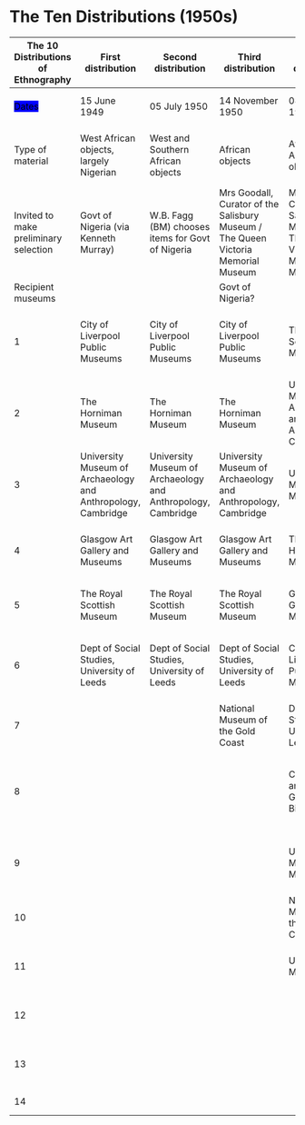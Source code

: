 # The Ten Distributions (1950s)



| The 10 Distributions of Ethnography               | First distribution                                           | Second distribution                                          | Third distribution                                                                | Fourth distribution                                                               | Fifth distribution                       | Sixth distribution                                           | Seventh distribution                                         | Eighth distribution                                          | Ninth distribution                                                                     | Tenth distribution                                                        |
| ------------------------------------------------- | ------------------------------------------------------------ | ------------------------------------------------------------ | --------------------------------------------------------------------------------- | --------------------------------------------------------------------------------- | ---------------------------------------- | ------------------------------------------------------------ | ------------------------------------------------------------ | ------------------------------------------------------------ | -------------------------------------------------------------------------------------- | ------------------------------------------------------------------------- |
| <mark style="background-color:blue;">Dates</mark> | 15 June 1949                                                 | 05 July 1950                                                 | 14 November 1950                                                                  | 08 February 1951                                                                  | 30 May 1951                              | 18 + 19 October 1951                                         | 24 + 25 January 1952                                         | 18 + 19 June 1953                                            | 11 February 1954                                                                       | 03 November 1954                                                          |
| Type of material                                  | West African objects, largely Nigerian                       | West and Southern African objects                            | African objects                                                                   | African and American objects                                                      | Oceanic, SE Asian and some European      | American objects, incl Peruvian pottery and textiles         | Objects from the 'Belgian Congo'                             | West and Southern African objects                            | Weapons                                                                                | Weapons and miscellaneous                                                 |
| Invited to make preliminary selection             | Govt of Nigeria (via Kenneth Murray)                         | W.B. Fagg (BM) chooses items for Govt of Nigeria             | Mrs Goodall, Curator of the Salisbury Museum / The Queen Victoria Memorial Museum | Mrs Goodall, Curator of the Salisbury Museum / The Queen Victoria Memorial Museum |                                          |                                                              |                                                              |                                                              | W.B. Fagg (BM) chooses items for Govt of Nigeria and National Museum of the Gold Coast |                                                                           |
| Recipient museums                                 |                                                              |                                                              | Govt of Nigeria?                                                                  |                                                                                   |                                          |                                                              |                                                              |                                                              |                                                                                        |                                                                           |
| 1                                                 | City of Liverpool Public Museums                             | City of Liverpool Public Museums                             | City of Liverpool Public Museums                                                  | The Royal Scottish Museums                                                        | The Royal Scottish Museums               | Pitt Rivers Museum, University of Oxford                     | University Museum of Archaeology and Anthropology, Cambridge | University Museum of Archaeology and Anthropology, Cambridge | New Zealand Museums                                                                    | London School of Economics                                                |
| 2                                                 | The Horniman Museum                                          | The Horniman Museum                                          | The Horniman Museum                                                               | University Museum of Archaeology and Anthropology, Cambridge                      | Pitt Rivers Museum, University of Oxford | University Museum of Archaeology and Anthropology, Cambridge | Pitt Rivers Museum, University of Oxford                     | Rhodes-Livingstone Museum, Zambia (via Bushnell, Camb.)      | The Horniman Museum                                                                    | University Museum of Archaeology and Anthropology, Cambridge              |
| 3                                                 | University Museum of Archaeology and Anthropology, Cambridge | University Museum of Archaeology and Anthropology, Cambridge | University Museum of Archaeology and Anthropology, Cambridge                      | University Museum, Manchester                                                     | City of Liverpool Public Museums         | City Museum and Art Gallery, Birmingham                      | Rhodes-Livingstone Museum, Zambia                            | The Royal Scottish Museum                                    | Dept. of Anthropology, UCL                                                             | City of Liverpool Public Museums                                          |
| 4                                                 | Glasgow Art Gallery and Museums                              | Glasgow Art Gallery and Museums                              | Glasgow Art Gallery and Museums                                                   | The Horniman Museum                                                               | City Museum and Art Gallery, Birmingham  | City of Liverpool Public Museums                             | The Royal Scottish Museum                                    | City Museum and Art Gallery, Birmingham                      | University Museum, Manchester                                                          | University Museum, Manchester                                             |
| 5                                                 | The Royal Scottish Museum                                    | The Royal Scottish Museum                                    | The Royal Scottish Museum                                                         | Glasgow Art Gallery and Museums                                                   | University Museum, Manchester            | The Royal Scottish Museum                                    | Glasgow Art Gallery and Museums                              | University Museum, Manchester                                | The Royal Scottish Museum                                                              | City Museum and Art Gallery, Birmingham                                   |
| 6                                                 | Dept of Social Studies, University of Leeds                  | Dept of Social Studies, University of Leeds                  | Dept of Social Studies, University of Leeds                                       | City of Liverpool Public Museums                                                  | Hancock Museum, Newcastle upon Tyne      | University Museum, Manchester                                | City of Liverpool Public Museums                             | The Horniman Museum                                          | University Museum of Archaeology and Anthropology, Cambridge                           | The Horniman Museum                                                       |
| 7                                                 |                                                              |                                                              | National Museum of the Gold Coast                                                 | Dept of Social Studies, University of Leeds                                       | The Horniman Museum                      | Dept. of Anthropology, UCL                                   | City Museum and Art Gallery, Birmingham                      | Dept. of Anthropology, UCL                                   | City Museum and Art Gallery, Birmingham                                                | Dept. of Anthropology, UCL                                                |
| 8                                                 |                                                              |                                                              |                                                                                   | City Museum and Art Gallery, Birmingham                                           | National Museum of the Gold Coast        | Glasgow Art Gallery and Museums                              | Dept. of Anthropology, UCL                                   | Hancock Museum, Newcastle upon Tyne                          | City of Liverpool Public Museums                                                       | (Feb 1955) University College of Rhodesia and Nyasaland, Rhodesia (Zimb.) |
| 9                                                 |                                                              |                                                              |                                                                                   | University Museum, Manchester                                                     | Uganda Museum                            | The Horniman Museum                                          | University Museum, Manchester                                | Dept of Social Studies, University of Leeds                  | (Nov 1954) The Armouries, Tower of London                                              | Sierra Leone?                                                             |
| 10                                                |                                                              |                                                              |                                                                                   | National Museum of the Gold Coast?                                                | New Zealand Museums                      | Hancock Museum, Newcastle upon Tyne                          | The Horniman Museum                                          | National Museum of the Gold Coast?                           | Rhodes-Livingstone Museum, Zambia?                                                     | Rhodes-Livingstone Museum, Zambia?                                        |
| 11                                                |                                                              |                                                              |                                                                                   | Uganda Museum?                                                                    |                                          | Dept of Social Studies, University of Leeds                  | National Museum of the Gold Coast                            |                                                              |                                                                                        |                                                                           |
| 12                                                |                                                              |                                                              |                                                                                   |                                                                                   |                                          | National Museum of the Gold Coast                            | Hancock Museum, Newcastle upon Tyne                          |                                                              |                                                                                        |                                                                           |
| 13                                                |                                                              |                                                              |                                                                                   |                                                                                   |                                          | New Zealand Museums                                          | Dept of Social Studies, University of Leeds                  |                                                              |                                                                                        |                                                                           |
| 14                                                |                                                              |                                                              |                                                                                   |                                                                                   |                                          | Uganda Museum?                                               | New Zealand Museums                                          |                                                              |                                                                                        |                                                                           |
